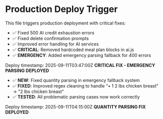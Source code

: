 # Production Deploy Trigger

This file triggers production deployment with critical fixes:

- ✅ Fixed 500 AI credit exhaustion errors  
- ✅ Fixed delete confirmation prompts
- ✅ Improved error handling for AI services
- ✅ **CRITICAL**: Removed hardcoded meal plan blocks in ai.js
- ✅ **EMERGENCY**: Added emergency parsing fallback for 400 errors

Deploy timestamp: 2025-09-11T03:47:00Z
**CRITICAL FIX - EMERGENCY PARSING DEPLOYED**

- ✅ **NEW**: Fixed quantity parsing in emergency fallback system
- ✅ **FIXED**: Improved regex cleaning to handle "• 1 2 lbs chicken breast" → "2 lbs chicken breast"
- ✅ **TESTED**: All problematic parsing cases now work correctly

Deploy timestamp: 2025-09-11T04:15:00Z
**QUANTITY PARSING FIX DEPLOYED**